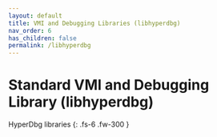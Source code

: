 ```yaml
---
layout: default
title: VMI and Debugging Libraries (libhyperdbg)
nav_order: 6
has_children: false
permalink: /libhyperdbg
---
```


# Standard VMI and Debugging Library (libhyperdbg)

HyperDbg libraries
{: .fs-6 .fw-300 }

